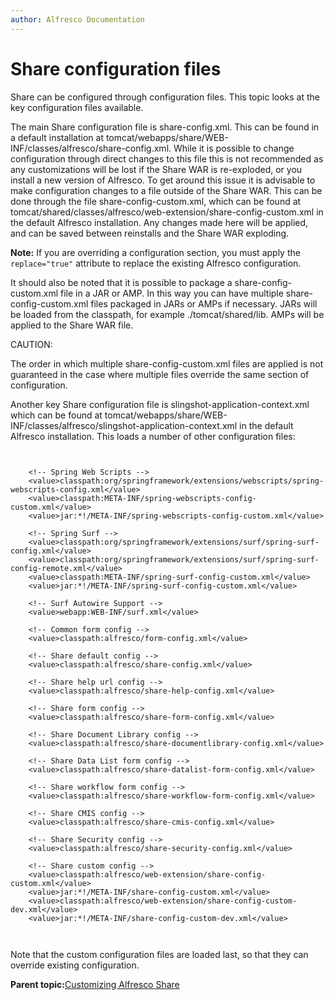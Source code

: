 ```yaml
---
author: Alfresco Documentation
---
```


# Share configuration files

Share can be configured through configuration files. This topic looks at the key configuration files available.

The main Share configuration file is share-config.xml. This can be found in a default installation at tomcat/webapps/share/WEB-INF/classes/alfresco/share-config.xml. While it is possible to change configuration through direct changes to this file this is not recommended as any customizations will be lost if the Share WAR is re-exploded, or you install a new version of Alfresco. To get around this issue it is advisable to make configuration changes to a file outside of the Share WAR. This can be done through the file share-config-custom.xml, which can be found at tomcat/shared/classes/alfresco/web-extension/share-config-custom.xml in the default Alfresco installation. Any changes made here will be applied, and can be saved between reinstalls and the Share WAR exploding.

**Note:** If you are overriding a configuration section, you must apply the `replace="true"` attribute to replace the existing Alfresco configuration.

It should also be noted that it is possible to package a share-config-custom.xml file in a JAR or AMP. In this way you can have multiple share-config-custom.xml files packaged in JARs or AMPs if necessary. JARs will be loaded from the classpath, for example ./tomcat/shared/lib. AMPs will be applied to the Share WAR file.

CAUTION:

The order in which multiple share-config-custom.xml files are applied is not guaranteed in the case where multiple files override the same section of configuration.

Another key Share configuration file is slingshot-application-context.xml which can be found at ﻿tomcat/webapps/share/WEB-INF/classes/alfresco/slingshot-application-context.xml in the default Alfresco installation. This loads a number of other configuration files:

```

  
﻿    <!-- Spring Web Scripts -->
    <value>classpath:org/springframework/extensions/webscripts/spring-webscripts-config.xml</value>
    <value>classpath:META-INF/spring-webscripts-config-custom.xml</value>
    <value>jar:*!/META-INF/spring-webscripts-config-custom.xml</value>
    
    <!-- Spring Surf -->
    <value>classpath:org/springframework/extensions/surf/spring-surf-config.xml</value>
    <value>classpath:org/springframework/extensions/surf/spring-surf-config-remote.xml</value>
    <value>classpath:META-INF/spring-surf-config-custom.xml</value>
    <value>jar:*!/META-INF/spring-surf-config-custom.xml</value>
    
    <!-- Surf Autowire Support -->
    <value>webapp:WEB-INF/surf.xml</value>

    <!-- Common form config -->
    <value>classpath:alfresco/form-config.xml</value>
    
    <!-- Share default config -->
    <value>classpath:alfresco/share-config.xml</value>
    
    <!-- Share help url config -->
    <value>classpath:alfresco/share-help-config.xml</value>
    
    <!-- Share form config -->
    <value>classpath:alfresco/share-form-config.xml</value>
    
    <!-- Share Document Library config -->
    <value>classpath:alfresco/share-documentlibrary-config.xml</value>

    <!-- Share Data List form config -->
    <value>classpath:alfresco/share-datalist-form-config.xml</value>

    <!-- Share workflow form config -->
    <value>classpath:alfresco/share-workflow-form-config.xml</value>
    
    <!-- Share CMIS config -->
    <value>classpath:alfresco/share-cmis-config.xml</value>

    <!-- Share Security config -->
    <value>classpath:alfresco/share-security-config.xml</value>

    <!-- Share custom config -->
    <value>classpath:alfresco/web-extension/share-config-custom.xml</value>
    <value>jar:*!/META-INF/share-config-custom.xml</value>
    <value>classpath:alfresco/web-extension/share-config-custom-dev.xml</value>
    <value>jar:*!/META-INF/share-config-custom-dev.xml</value>
  
  

```

Note that the custom configuration files are loaded last, so that they can override existing configuration.

**Parent topic:**[Customizing Alfresco Share](../concepts/share-customizing-intro.md)

